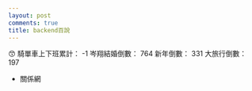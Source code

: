 ```yaml
---
layout: post
comments: true
title: backend百說
---
```


:kissing_smiling_eyes:
騎單車上下班累計： -1
岑翔結婚倒數： 764
新年倒數： 331
大旅行倒數： 197

- 關係網
